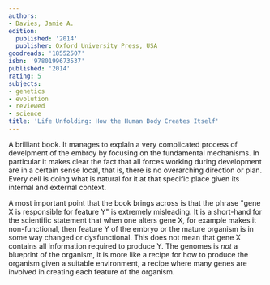 ```yaml
---
authors:
- Davies, Jamie A.
edition:
  published: '2014'
  publisher: Oxford University Press, USA
goodreads: '18552507'
isbn: '9780199673537'
published: '2014'
rating: 5
subjects:
- genetics
- evolution
- reviewed
- science
title: 'Life Unfolding: How the Human Body Creates Itself'
---
```

A brilliant book. It manages to explain a very complicated process of develpment of the embroy by focusing on the fundamental mechanisms. In particular it makes clear the fact that all forces working during development are in a certain sense local, that is, there is no overarching direction or plan. Every cell is doing what is natural for it at that specific place given its internal and external context.

A most important point that the book brings across is that the phrase "gene X is responsible for feature Y" is extremely misleading. It is a short-hand for the scientific statement that when one alters gene X, for example makes it non-functional, then feature Y of the embryo or the mature organism is in some way changed or dysfunctional. This does not mean that gene X contains all information required to produce Y. The genomes is *not* a blueprint of the organism, it is more like a recipe for how to produce the organism given a suitable environment, a recipe where many genes are involved in creating each feature of the organism.
